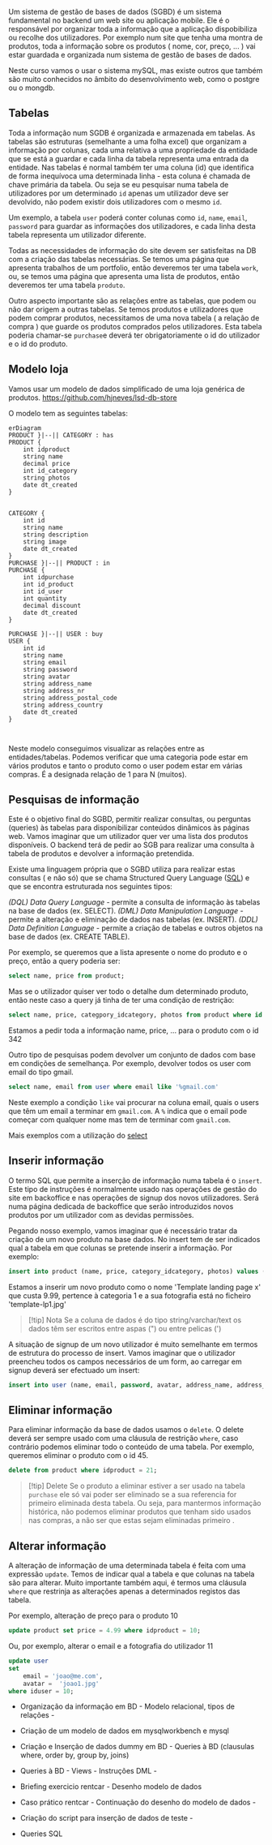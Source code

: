 
Um sistema de gestão de bases de dados (SGBD) é um sistema fundamental no backend um web site ou aplicação mobile. Ele é o responsável por organizar toda a informação que a aplicação dispobibiliza ou recolhe dos utilizadores. Por exemplo num site que tenha uma montra de produtos, toda a informação sobre os produtos ( nome, cor, preço, ... ) vai estar guardada e organizada num sistema de gestão de bases de dados.

Neste curso vamos o usar o sistema mySQL, mas existe outros que também são muito conhecidos no âmbito do desenvolvimento web, como o postgre ou o mongdb.

## Tabelas

Toda a informação num SGDB é organizada e armazenada em tabelas. As tabelas são estruturas (semelhante a uma folha excel) que organizam a informação por colunas, cada uma relativa a uma propriedade da entidade que se está a guardar e cada linha da tabela representa uma entrada da entidade. Nas tabelas é normal também ter uma coluna (id)  que identifica de forma inequívoca uma determinada linha - esta coluna é chamada de chave primária da tabela. Ou seja se eu pesquisar numa tabela de utilizadores por um determinado `id` apenas um utilizador deve ser devolvido, não podem existir dois utilizadores com o mesmo `id`.

Um exemplo, a tabela `user` poderá conter colunas como `id`, `name`, `email`, `password` para guardar as informações dos utilizadores, e cada linha desta tabela representa um utilizador diferente.

Todas as necessidades de informação do site devem ser satisfeitas na DB com a criação das tabelas necessárias. Se temos uma página que apresenta trabalhos de um portfolio, então deveremos ter uma tabela `work`, ou, se temos uma página que apresenta uma lista de produtos, então deveremos ter uma tabela `produto`.

Outro aspecto importante são as relações entre as tabelas, que podem ou não dar origem a outras tabelas. Se temos produtos e utilizadores que podem comprar produtos, necessitamos de uma nova tabela ( a relação de compra ) que guarde os produtos comprados pelos utilizadores. Esta tabela poderia chamar-se `purchase`e deverá ter obrigatoriamente o id do utilizador e o id do produto.
## Modelo loja 

Vamos usar um modelo de dados simplificado de uma loja genérica de produtos.
https://github.com/hjneves/lsd-db-store

O modelo tem as seguintes tabelas:

```mermaid
erDiagram 
PRODUCT }|--|| CATEGORY : has 
PRODUCT {
	int idproduct
	string name
	decimal price
	int id_category
	string photos
	date dt_created
}


CATEGORY {
	int id
	string name
	string description
	string image
	date dt_created
}
PURCHASE }|--|| PRODUCT : in
PURCHASE {
	int idpurchase
	int id_product
	int id_user
	int quantity
	decimal discount
	date dt_created
}

PURCHASE }|--|| USER : buy
USER { 
	int id 
	string name
	string email
	string password
	string avatar
	string address_name
	string address_nr
	string address_postal_code
	string address_country
	date dt_created
}



```

Neste modelo conseguimos visualizar as relações entre as entidades/tabelas. Podemos verificar que uma categoria pode estar em vários produtos e tanto o produto como o user podem estar em várias compras.
É a designada relação de 1 para N (muitos). 

## Pesquisas de informação

Este é o objetivo final do SGBD, permitir realizar consultas, ou perguntas (queries) às tabelas para disponibilizar conteúdos dinâmicos às páginas web.
Vamos imaginar que um utilizador quer ver uma lista dos produtos disponíveis. O backend terá de pedir ao SGB para realizar uma consulta à tabela de produtos e devolver a informação pretendida.

Existe uma linguagem própria que o SGBD utiliza para realizar estas consultas ( e não só) que se chama Structured Query Language ([SQL](https://www.w3schools.com/sql/sql_intro.asp)) e que se encontra estruturada nos seguintes tipos:

*(DQL) Data Query Language* - permite a consulta de informação às tabelas na base de dados (ex. SELECT).
*(DML) Data Manipulation Language* - permite a alteração e eliminação de dados nas tabelas (ex. INSERT).
*(DDL) Data Definition Language* - permite a criação de tabelas e outros objetos na base de dados (ex. CREATE TABLE).

Por exemplo, se queremos que a lista apresente o nome do produto e o preço, então a query poderia ser:
```sql
select name, price from product;
```

Mas se o utilizador quiser ver todo o detalhe dum determinado produto, então neste caso a query já tinha de ter uma condição de restrição:
```sql
select name, price, categpory_idcategory, photos from product where id = 342;
```
Estamos a pedir toda a informação name, price, ... para o produto com o id 342

Outro tipo de pesquisas podem devolver um conjunto de dados com base em condições de semelhança. Por exemplo, devolver todos os user com email do tipo gmail.
```sql
select name, email from user where email like '%gmail.com'
```
Neste exemplo a condição `like` vai procurar na coluna email, quais o users que têm um email a terminar em `gmail.com`. A `%` indica que o email pode começar com qualquer nome mas tem de terminar com  `gmail.com`. 

Mais exemplos com a utilização do [select](https://www.freecodecamp.org/news/sql-select-statement-and-query-examples/)

## Inserir informação

O termo SQL que permite a inserção de informação numa tabela é o `insert`.
Este tipo de instruções é normalmente usado nas operações de gestão do site em backoffice e nas operações de signup dos novos utilizadores.
Será numa página dedicada de backoffice que serão introduzidos novos produtos por um utilizador com as devidas permissões.

Pegando nosso exemplo, vamos imaginar que é necessário tratar da criação de um novo produto na base dados. No insert tem de ser indicados qual a tabela em que colunas se pretende inserir a informação.
Por exemplo:
```sql
insert into product (name, price, category_idcategory, photos) values ('Template landing page x', 9.99, 1, 'template-lp1.jpg')
```
Estamos a inserir um novo produto como o nome 'Template landing page x' que custa 9.99, pertence à categoria  1 e a sua fotografia está no ficheiro 'template-lp1.jpg'

>[!tip] Nota
>Se a coluna de dados é do tipo string/varchar/text os dados têm ser escritos entre aspas (") ou entre pelicas (')

A situação de signup de um novo utilizador é muito semelhante em termos de estrutura do processo de insert. Vamos imaginar que o utilizador preencheu todos os campos necessários de um form, ao carregar em signup deverá ser efectuado um insert:
```sql
insert into user (name, email, password, avatar, address_name, address_nr, address_postal_code, address_country ) values ('Marco Junior', 'mj@gmail.com', 'ecnrypted-pwd', 'avatar.jpg', 'Rua do Jasmin', '4', '1990-345 Lisboa', 'Portugal')
```

## Eliminar informação

Para eliminar informação da base de dados usamos o `delete`. O delete deverá ser sempre usado com uma cláusula de restrição `where`, caso contrário podemos eliminar todo o conteúdo de uma tabela.
Por exemplo, queremos eliminar o produto com o id 45.
```sql
delete from product where idproduct = 21;
```

>[!tip] Delete
> Se o produto a eliminar estiver a ser usado na tabela `purchase` ele só vai poder ser eliminado se a sua referencia for primeiro eliminada desta tabela. Ou seja, para mantermos informação histórica, não podemos eliminar produtos que tenham sido usados nas compras, a não ser que estas sejam eliminadas primeiro .

## Alterar informação

A alteração de informação de uma determinada tabela é feita com uma expressão `update`.
Temos de indicar qual a tabela e que colunas na tabela são para alterar. Muito importante também aqui, é termos uma cláusula `where` que restrinja as alterações apenas a determinados registos das tabela.

Por exemplo, alteração de preço para o produto 10
```sql
update product set price = 4.99 where idproduct = 10;
```

Ou, por exemplo, alterar o email e a fotografia do utilizador 11
```sql
update user 
set 
	email = 'joao@me.com', 
	avatar =  'joao1.jpg'
where iduser = 10;
```

- Organização da informação em BD - Modelo relacional, tipos de relações -
- Criação de um modelo de dados em mysqlworkbench e mysql
- Criação e Inserção de dados dummy em BD - Queries à BD 
	(clausulas where, order by, group by, joins)
 - Queries à BD - Views - Instruções DML - 
 
 - Briefing exercicio rentcar - Desenho modelo de dados 
 - Caso prático rentcar - Continuação do desenho do modelo de dados - 
 - Criação do script para inserção de dados de teste - 
 - Queries SQL
 